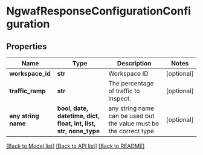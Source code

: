 # NgwafResponseConfigurationConfiguration


## Properties
Name | Type | Description | Notes
------------ | ------------- | ------------- | -------------
**workspace_id** | **str** | Workspace ID | [optional] 
**traffic_ramp** | **str** | The percentage of traffic to inspect. | [optional] 
**any string name** | **bool, date, datetime, dict, float, int, list, str, none_type** | any string name can be used but the value must be the correct type | [optional]

[[Back to Model list]](../README.md#documentation-for-models) [[Back to API list]](../README.md#documentation-for-api-endpoints) [[Back to README]](../README.md)


